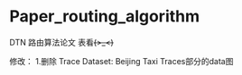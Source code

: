 ﻿Paper_routing_algorithm
=======================

DTN 路由算法论文
表看~~~~(>_<)~~~~ 


修改：
1.删除
Trace Dataset: Beijing Taxi Traces部分的data图